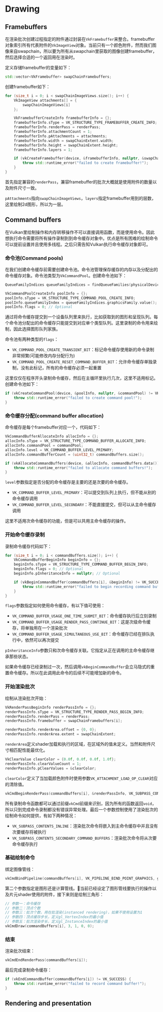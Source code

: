 # Drawing
## Framebuffers
在渲染批次创建过程指定的附件通过封装在`VkFramebuffer`来整合。framebuffer对象索引所有代表附件的`VkImageView`对象。当前只有一个颜色附件，然而我们图像来自swapchain，所以要为所有从swapchain里获取的图像创建framebuffer，然后选择合适的一个返回用在渲染时。

定义存储framebuffer的变量如下：
```C++
std::vector<VkFramebuffer> swapChainFramebuffers;
```

创建framebuffer如下：

```C++
for (size_t i = 0; i < swapChainImageViews.size(); i++) {
    VkImageView attachments[] = {
        swapChainImageViews[i]
    };

    VkFramebufferCreateInfo framebufferInfo = {};
    framebufferInfo.sType = VK_STRUCTURE_TYPE_FRAMEBUFFER_CREATE_INFO;
    framebufferInfo.renderPass = renderPass;
    framebufferInfo.attachmentCount = 1;
    framebufferInfo.pAttachments = attachments;
    framebufferInfo.width = swapChainExtent.width;
    framebufferInfo.height = swapChainExtent.height;
    framebufferInfo.layers = 1;

    if (vkCreateFramebuffer(device, &framebufferInfo, nullptr, &swapChainFramebuffers[i]) != VK_SUCCESS) {
        throw std::runtime_error("failed to create framebuffer!");
    }
}
```
首先指定兼容的`renderPass`，兼容framebuffer的批次大概就是使用附件的数量以及附件尺寸一致。

`pAttachments`指向`swapChainImageViews`，`layers`指定framebuffer用到的层数，这里绘制2d图形，所以为一层。
## Command buffers
在Vulkan里绘制操作和内存转移操作不可以直接调用函数，而是使用命令。因此想执行命令需要将所有操作录制到到命令缓存对象中。优点是所有困难的绘制命令可以提前设置并且使用多线程。之后只需告知Vulkan执行命令缓存对象即可。

### 命令池(Command pools)
在我们创建命令缓存前需要创建命令池。命令池管理保存缓存的内存以及分配出的命令缓存对象。命令池类型为`VkCommandPool`。创建命令池如下：

```C++
QueueFamilyIndices queueFamilyIndices = findQueueFamilies(physicalDevice);

VkCommandPoolCreateInfo poolInfo = {};
poolInfo.sType = VK_STRUCTURE_TYPE_COMMAND_POOL_CREATE_INFO;
poolInfo.queueFamilyIndex = queueFamilyIndices.graphicsFamily.value();
poolInfo.flags = 0; // Optional
```

通过将命令缓存提交到一个设备队列里来执行，比如获取到的图形和呈现队列。每个命令池分配出的命令缓存只能提交到对应单个类型队列。这里录制的命令用来绘制，因此选择图形队列家族。

命令池有两种类型的`flags`：

* `VK_COMMAND_POOL_CREATE_TRANSIENT_BIT`：标记命令缓存使用新的命令录制非常频繁(可能修改内存分配行为)
* `VK_COMMAND_POOL_CREATE_RESET_COMMAND_BUFFER_BIT`：允许命令缓存单独录制，没有此标记，所有的命令缓存必须一起重置

这里仅仅在程序开头录制命令缓存，然后在主循环里执行几次，这里不适用标记。创建命令池如下：

```C++
if (vkCreateCommandPool(device, &poolInfo, nullptr, &commandPool) != VK_SUCCESS) {
    throw std::runtime_error("failed to create command pool!");
}
```

### 命令缓存分配(command buffer allocation)
命令缓存是每个framebuffer对应一个，代码如下：

```C++
VkCommandBufferAllocateInfo allocInfo = {};
allocInfo.sType = VK_STRUCTURE_TYPE_COMMAND_BUFFER_ALLOCATE_INFO;
allocInfo.commandPool = commandPool;
allocInfo.level = VK_COMMAND_BUFFER_LEVEL_PRIMARY;
allocInfo.commandBufferCount = (uint32_t) commandBuffers.size();

if (vkAllocateCommandBuffers(device, &allocInfo, commandBuffers.data()) != VK_SUCCESS) {
    throw std::runtime_error("failed to allocate command buffers!");
}
```

`level`参数指定是否分配的命令缓存是主要的还是次要的命令缓存。

* `VK_COMMAND_BUFFER_LEVEL_PRIMARY`：可以提交到队列上执行，但不能从别的命令缓存调用
* `VK_COMMAND_BUFFER_LEVEL_SECONDARY`：不能直接提交，但可以从主命令缓存调用

这里不适用次命令缓存的功能，但是可以共用主命令缓存的操作。

### 开始命令缓存录制
录制命令缓存代码如下：

```C++
for (size_t i = 0; i < commandBuffers.size(); i++) {
    VkCommandBufferBeginInfo beginInfo = {};
    beginInfo.sType = VK_STRUCTURE_TYPE_COMMAND_BUFFER_BEGIN_INFO;
    beginInfo.flags = 0; // Optional
    beginInfo.pInheritanceInfo = nullptr; // Optional

    if (vkBeginCommandBuffer(commandBuffers[i], &beginInfo) != VK_SUCCESS) {
        throw std::runtime_error("failed to begin recording command buffer!");
    }
}
```

`flags`参数指定如何使用命令缓存，有以下值可使用：

* `VK_COMMAND_BUFFER_USAGE_ONE_TIME_SUBMIT_BIT`：命令缓存执行后立刻录制
* `VK_COMMAND_BUFFER_USAGE_RENDER_PASS_CONTINUE_BIT`：这是次级命令缓存，将单独用在一个渲染批次
* `VK_COMMAND_BUFFER_USAGE_SIMULTANEOUS_USE_BIT`：命令缓存已经在排队执行中，依然可以再次提交

`pInheritanceInfo`参数只和次命令缓存关联。它指定从正在调用的主命令缓存继承那些状态。

如果命令缓存已经录制过一次，然后调用`vkBeginCommandBuffer`会立马隐式的重置命令缓存。所以在此调用此命令的后续不可能增加新的命令。

### 开始渲染批次
绘制从渲染批次开始：

```C++
VkRenderPassBeginInfo renderPassInfo = {};
renderPassInfo.sType = VK_STRUCTURE_TYPE_RENDER_PASS_BEGIN_INFO;
renderPassInfo.renderPass = renderPass;
renderPassInfo.framebuffer = swapChainFramebuffers[i];

renderPassInfo.renderArea.offset = {0, 0};
renderPassInfo.renderArea.extent = swapChainExtent;
```
`renderArea`定义shader加载和执行的区域，在区域外的值未定义。当然和附件尺寸相匹配性能最优化。


```C++
VkClearValue clearColor = {0.0f, 0.0f, 0.0f, 1.0f};
renderPassInfo.clearValueCount = 1;
renderPassInfo.pClearValues = &clearColor;
```
`clearColor`定义了当加载颜色附件时使用参数`VK_ATTACHMENT_LOAD_OP_CLEAR`对应的清除值。

```C++
vkCmdBeginRenderPass(commandBuffers[i], &renderPassInfo, VK_SUBPASS_CONTENTS_INLINE);
```

所有录制命令函数都可以通过前缀`vkCmd`前缀来识别，因为所有的函数返回`void`，所以只到完成命令录制都没有错误异常处理。最后一个参数控制使用了渲染批次的绘制命令如何提供，有如下两种情况：

* `VK_SUBPASS_CONTENTS_INLINE`：渲染批次命令将嵌入到主命令缓存中并且没有次要缓存将被执行
* `VK_SUBPASS_CONTENTS_SECONDARY_COMMAND_BUFFERS`：渲染批次命令将从次要命令缓存执行

### 基础绘制命令
绑定图像管线：

```C++
vkCmdBindPipeline(commandBuffers[i], VK_PIPELINE_BIND_POINT_GRAPHICS, graphicsPipeline);
```

第二个参数指定是图形还是计算管线。当前已经设定了图形管线要执行的操作以及片元shader使用的附件，接下来则是绘制三角形：

```C++
// 参数一：命令缓存
// 参数二：顶点个数
// 参数三：批次个数，用在批渲染(instanced rendering)，如果不使用设置为1
// 参数四：顶点缓存步长，定义gl_VertexIndex的最小值
// 参数五：批次渲染步长，定义gl_InstanceIndex的最小值
vkCmdDraw(commandBuffers[i], 3, 1, 0, 0);
```

### 结束
渲染批次结束：

```C++
vkCmdEndRenderPass(commandBuffers[i]);
```

最后完成录制命令缓存：

```C++
if (vkEndCommandBuffer(commandBuffers[i]) != VK_SUCCESS) {
    throw std::runtime_error("failed to record command buffer!");
}
```
## Rendering and presentation